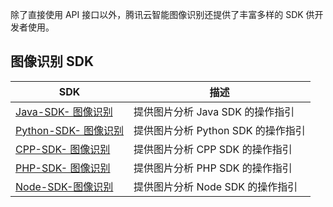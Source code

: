 除了直接使用 API 接口以外，腾讯云智能图像识别还提供了丰富多样的 SDK 供开发者使用。

## 图像识别 SDK

| SDK             | 描述                                    |
| --------------- | ---------------------------------------- |
| [Java-SDK- 图像识别](/document/product/865/17726)  |提供图片分析 Java SDK 的操作指引 |
| [Python-SDK- 图像识别](/document/product/865/17727)  |提供图片分析 Python SDK 的操作指引|
| [CPP-SDK- 图像识别](/document/product/865/17725)    |提供图片分析 CPP SDK 的操作指引|
| [PHP-SDK- 图像识别](/document/product/865/17728) |提供图片分析 PHP SDK 的操作指引|
| [Node-SDK-图像识别](/document/product/865/18709)  |提供图片分析 Node SDK 的操作指引|
